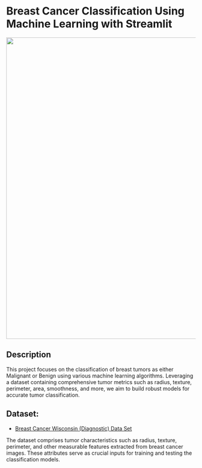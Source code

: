 # Breast Cancer Classification Using Machine Learning with Streamlit
<img src="https://raw.githubusercontent.com/WangHuangHan/Breast-Cancer-Classification-with-Streamlit/main/images/SS%20from%20Streamlit%20Deployment1.png" width="800">

## Description
This project focuses on the classification of breast tumors as either Malignant or Benign using various machine learning algorithms. Leveraging a dataset containing comprehensive tumor metrics such as radius, texture, perimeter, area, smoothness, and more, we aim to build robust models for accurate tumor classification.

## Dataset:
- [Breast Cancer Wisconsin (Diagnostic) Data Set](https://www.kaggle.com/datasets/uciml/breast-cancer-wisconsin-data)

The dataset comprises tumor characteristics such as radius, texture, perimeter, and other measurable features extracted from breast cancer images. These attributes serve as crucial inputs for training and testing the classification models.

